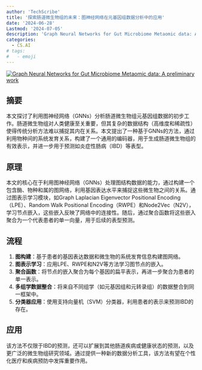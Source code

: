 ```yaml
---
author: 'TechScribe'
title: '探索肠道微生物组的未来：图神经网络在元基因组数据分析中的应用'
date: '2024-06-28'
Lastmod: '2024-07-05'
description: 'Graph Neural Networks for Gut Microbiome Metaomic data: A preliminary work'
categories:
  - CS.AI
# tags:
#   - emoji
---
```


[![Graph Neural Networks for Gut Microbiome Metaomic data: A preliminary work](https://arxiv-research-1301205113.cos.ap-guangzhou.myqcloud.com/images/2407.00142v1.pdf_0.jpg)](https://arxiv.org/abs/2407.00142v1)

## 摘要

本文探讨了利用图神经网络（GNNs）分析肠道微生物组元基因组数据的初步工作。肠道微生物组对人类健康至关重要，但其复杂的数据结构（高维度和稀疏性）使得传统分析方法难以捕捉其内在关系。本文提出了一种基于GNNs的方法，通过利用物种间的系统发育关系，构建了一个通用的编码器，用于生成肠道微生物组的有效表示，并进一步用于预测如炎症性肠病（IBD）等表型。<!--more-->

## 原理

本文的核心在于利用图神经网络（GNNs）处理图结构数据的能力，通过构建一个包含酶、物种和属的图网络，利用基因表达水平来捕捉这些微生物之间的关系。通过图表示学习模块，如Graph Laplacian Eigenvector Positional Encoding（LPE）、Random Walk Positional Encoding（RWPE）和Node2Vec（N2V），学习节点嵌入，这些嵌入反映了网络中的连接性。随后，通过聚合函数将这些嵌入聚合为一个代表患者的单一向量，用于后续的表型预测。

## 流程

1. **图构建**：基于患者的基因表达数据和微生物的系统发育信息构建图网络。
2. **图表示学习**：应用LPE、RWPE和N2V等方法学习图节点的嵌入。
3. **聚合函数**：将节点的嵌入聚合为每个基因的扁平表示，再进一步聚合为患者的单一表示。
4. **多组学数据整合**：将来自不同组学（如元基因组和元转录组）的数据整合到同一框架中。
5. **分类器应用**：使用支持向量机（SVM）分类器，利用患者的表示来预测IBD的存在。

## 应用

该方法不仅限于IBD的预测，还可以扩展到其他肠道疾病或健康状态的预测，以及更广泛的微生物组研究领域。通过提供一种新的数据分析工具，该方法有望在个性化医疗和疾病预防中发挥重要作用。
